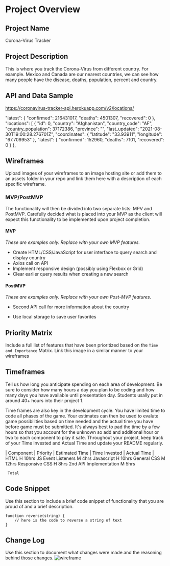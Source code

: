 # Project Overview

## Project Name

Corona-Virus Tracker

## Project Description

This is where you track the Corona-Virus from different country. For example. Mexico and Canada are our nearest countries, we can see how many people have the disease, deaths, population, percent and country.

## API and Data Sample

https://coronavirus-tracker-api.herokuapp.com/v2/locations/

 "latest": {
    "confirmed": 216431017,
    "deaths": 4501307,
    "recovered": 0
  },
  "locations": [
    {
      "id": 0,
      "country": "Afghanistan",
      "country_code": "AF",
      "country_population": 37172386,
      "province": "",
      "last_updated": "2021-08-30T19:00:28.276701Z",
      "coordinates": {
        "latitude": "33.93911",
        "longitude": "67.709953"
      },
      "latest": {
        "confirmed": 152960,
        "deaths": 7101,
        "recovered": 0
      }
    },

## Wireframes

Upload images of your wireframes to an image hosting site or add them to an assets folder in your repo and link them here with a description of each specific wireframe.

### MVP/PostMVP

The functionality will then be divided into two separate lists: MPV and PostMVP.  Carefully decided what is placed into your MVP as the client will expect this functionality to be implemented upon project completion.  

#### MVP 
*These are examples only. Replace with your own MVP features.*

- Create HTML/CSS/JavaScript for user interface to query search and display country
- Axios call on API
- Implement responsive design (possibly using Flexbox or Grid)
- Clear earlier query results when creating a new search

#### PostMVP  
*These are examples only. Replace with your own Post-MVP features.*

- Second API call for more information about the country

- Use local storage to save user favorites

## Priority Matrix

Include a full list of features that have been prioritized based on the `Time and Importance` Matrix.  Link this image in a similar manner to your wireframes

## Timeframes

Tell us how long you anticipate spending on each area of development. Be sure to consider how many hours a day you plan to be coding and how many days you have available until presentation day. Students usally put in around 40+ hours into their project 1.

Time frames are also key in the development cycle.  You have limited time to code all phases of the game.  Your estimates can then be used to evalute game possibilities based on time needed and the actual time you have before game must be submitted. It's always best to pad the time by a few hours so that you account for the unknown so add and additional hour or two to each component to play it safe. Throughout your project, keep track of your Time Invested and Actual Time and update your README regularly.

|     Component        | Priority  | Estimated Time | Time Invested | Actual Time |
       HTML                H             10hrs
JS Event Listeners         M             4hrs
    Javascript             H             10hrs
    General CSS            M             12hrs
  Responsive CSS           H             8hrs
2nd API Implementation     M             5hrs

     Total                                   

## Code Snippet

Use this section to include a brief code snippet of functionality that you are proud of and a brief description.  

```
function reverse(string) {
	// here is the code to reverse a string of text
}
```

## Change Log
 Use this section to document what changes were made and the reasoning behind those changes.  ![wireframe](https://user-images.githubusercontent.com/80722675/131419296-4ae83216-4a5e-471a-a17c-eb8e70e0394c.png)
